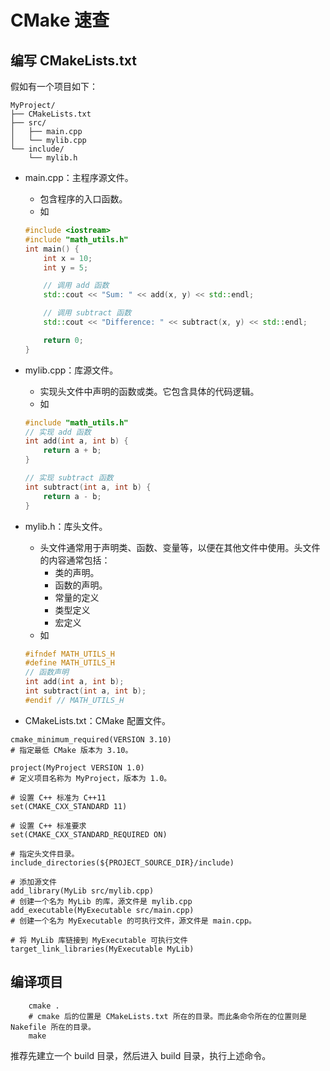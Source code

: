 # CMake 速查
## 编写 CMakeLists.txt
假如有一个项目如下：
```shell
MyProject/
├── CMakeLists.txt
├── src/
│   ├── main.cpp
│   └── mylib.cpp
└── include/
    └── mylib.h
```
* main.cpp：主程序源文件。
    * 包含程序的入口函数。
    * 如
    ```cpp
    #include <iostream>
    #include "math_utils.h"
    int main() {
        int x = 10;
        int y = 5;

        // 调用 add 函数
        std::cout << "Sum: " << add(x, y) << std::endl;

        // 调用 subtract 函数
        std::cout << "Difference: " << subtract(x, y) << std::endl;

        return 0;
    }
    ```
* mylib.cpp：库源文件。
    * 实现头文件中声明的函数或类。它包含具体的代码逻辑。
    * 如
    ```cpp
    #include "math_utils.h"
    // 实现 add 函数
    int add(int a, int b) {
        return a + b;
    }

    // 实现 subtract 函数
    int subtract(int a, int b) {
        return a - b;
    }
    ```
* mylib.h：库头文件。
    * 头文件通常用于声明类、函数、变量等，以便在其他文件中使用。头文件的内容通常包括：
        * 类的声明。
        * 函数的声明。
        * 常量的定义
        * 类型定义
        * 宏定义
    * 如
    ```cpp
    #ifndef MATH_UTILS_H
    #define MATH_UTILS_H
    // 函数声明
    int add(int a, int b);
    int subtract(int a, int b);
    #endif // MATH_UTILS_H
    ```

* CMakeLists.txt：CMake 配置文件。

```shell
cmake_minimum_required(VERSION 3.10)   
# 指定最低 CMake 版本为 3.10。

project(MyProject VERSION 1.0)          
# 定义项目名称为 MyProject，版本为 1.0。

# 设置 C++ 标准为 C++11
set(CMAKE_CXX_STANDARD 11)

# 设置 C++ 标准要求
set(CMAKE_CXX_STANDARD_REQUIRED ON)

# 指定头文件目录。
include_directories(${PROJECT_SOURCE_DIR}/include)

# 添加源文件
add_library(MyLib src/mylib.cpp)        
# 创建一个名为 MyLib 的库，源文件是 mylib.cpp
add_executable(MyExecutable src/main.cpp)  
# 创建一个名为 MyExecutable 的可执行文件，源文件是 main.cpp。

# 将 MyLib 库链接到 MyExecutable 可执行文件
target_link_libraries(MyExecutable MyLib)
```

## 编译项目
```shell
    cmake .
    # cmake 后的位置是 CMakeLists.txt 所在的目录。而此条命令所在的位置则是 Nakefile 所在的目录。
    make
```
推荐先建立一个 build 目录，然后进入 build 目录，执行上述命令。